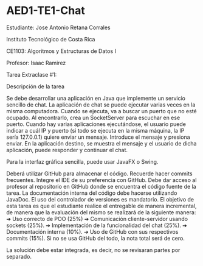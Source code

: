 # AED1-TE1-Chat
Estudiante: Jose Antonio Retana Corrales

Instituto Tecnológico de Costa Rica

CE1103: Algoritmos y Estructuras de Datos I

Profesor: Isaac Ramirez

Tarea Extraclase #1:

Descripción de la tarea

Se debe desarrollar una aplicación en Java que implemente un servicio sencillo de chat. La aplicación de
chat se puede ejecutar varias veces en la misma computadora. Cuando se ejecuta, va a buscar un puerto
que no esté ocupado. Al encontrarlo, crea un SocketServer para escuchar en ese puerto. Cuando hay varias
aplicaciones ejecutándose, el usuario puede indicar a cuál IP y puerto (si todo se ejecuta en la misma
máquina, la IP sería 127.0.0.1) quiere enviar un mensaje. Introduce el mensaje y presiona enviar. En la
aplicación destino, se muestra el mensaje y el usuario de dicha aplicación, puede responder y continuar el
chat.

Para la interfaz gráfica sencilla, puede usar JavaFX o Swing.

Deberá utilizar GitHub para almacenar el código. Recuerde hacer commits frecuentes. Integre el IDE de su
preferencia con GitHub. Debe dar acceso al profesor al repositorio en GitHub donde se encuentra el código
fuente de la tarea. La documentación interna del código debe hacerse utilizando JavaDoc.
El uso del controlador de versiones es mandatorio.
El objetivo de esta tarea es que el estudiante realice el entregable de manera incremental, de manera que la
evaluación del mismo se realizará de la siguiente manera:
➔ Uso correcto de POO (25%)
➔ Comunicación cliente-servidor usando sockets (25%).
➔ Implementación de la funcionalidad del chat (25%).
➔ Documentación interna (10%).
➔ Uso de GitHub con sus respectivos commits (15%). Si no se usa GitHub del todo, la nota total
será de cero.

La solución debe estar integrada, es decir, no se revisaran partes por separado.
